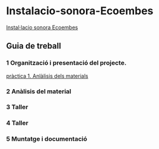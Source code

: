 # Instalacio-sonora-Ecoembes
[Instal·lacio sonora Ecoembes](https://github.com/arquesm/TdPiED/blob/master/Instalacio_sonora.md)

## Guia de treball

### 1 Organització i presentació del projecte.
[pràctica 1. Anlàlisis dels materials](materials.md)
### 2 Anàlisis del material
### 3 Taller
### 4 Taller
### 5 Muntatge i documentació
